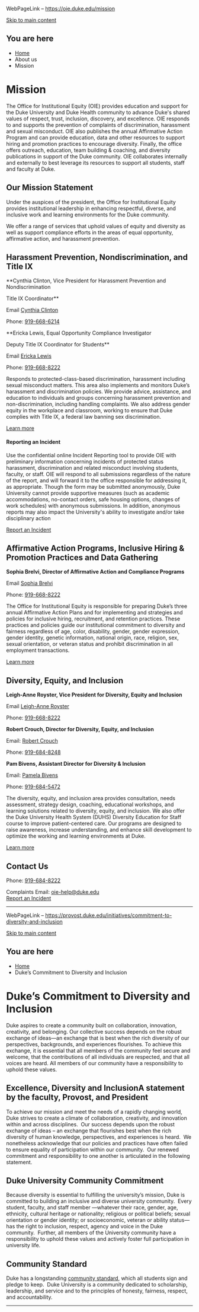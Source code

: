 WebPageLink – https://oie.duke.edu/mission 

 
[Skip to main content](#main-content)



 




 
You are here
------------

* [Home](/)
* About us
* Mission

 

 








 Mission
=======


 

The Office for Institutional Equity (OIE) provides education and support for the Duke University and Duke Health community to advance Duke's shared values of respect, trust, inclusion, discovery, and excellence. OIE responds to and supports the prevention of complaints of discrimination, harassment and sexual misconduct. OIE also publishes the annual Affirmative Action Program and can provide education, data and other resources to support hiring and promotion practices to encourage diversity. Finally, the office offers outreach, education, team building & coaching, and diversity publications in support of the Duke community. OIE collaborates internally and externally to best leverage its resources to support all students, staff and faculty at Duke.


Our Mission Statement
---------------------


Under the auspices of the president, the Office for Institutional Equity provides institutional leadership in enhancing respectful, diverse, and inclusive work and learning environments for the Duke community.


We offer a range of services that uphold values of equity and diversity as well as support compliance efforts in the areas of equal opportunity, affirmative action, and harassment prevention.







Harassment Prevention, Nondiscrimination, and Title IX
------------------------------------------------------


**Cynthia Clinton, Vice President for Harassment Prevention and Nondiscrimination  

Title IX Coordinator**


Email [Cynthia Clinton](mailto:cynthia.clinton@duke.edu)  

Phone: [919-668-6214](tel:+1-919-668-6214)


**Ericka Lewis, Equal Opportunity Compliance Investigator  

Deputy Title IX Coordinator for Students**


Email [Ericka Lewis](mailto:ericka.lewis@duke.edu)  

Phone: [919-668-8222](tel:+1-919-668-8222)


Responds to protected-class-based discrimination, harassment including sexual misconduct matters. This area also implements and monitors Duke’s harassment and discrimination policies. We provide advice, assistance, and education to individuals and groups concerning harassment prevention and non-discrimination, including handling complaints. We also address gender equity in the workplace and classroom, working to ensure that Duke complies with Title IX, a federal law banning sex discrimination.


[Learn more](https://oie.duke.edu/complaints-and-concerns "Complaints & Concerns")


#### Reporting an Incident


Use the confidential online Incident Reporting tool to provide OIE with preliminary information concerning incidents of protected status harassment, discrimination and related misconduct involving students, faculty, or staff. OIE will respond to all submissions regardless of the nature of the report, and will forward it to the office responsible for addressing it, as appropriate. Though the form may be submitted anonymously, Duke University cannot provide supportive measures (such as academic accommodations, no-contact orders, safe housing options, changes of work schedules) with anonymous submissions. In addition, anonymous reports may also impact the University's ability to investigate and/or take disciplinary action


[Report an Incident](https://duke.qualtrics.com/jfe/form/SV_8phpNwgGLhweGpf)


Affirmative Action Programs, Inclusive Hiring & Promotion Practices and Data Gathering
--------------------------------------------------------------------------------------


**Sophia Brelvi, Director of Affirmative Action and Compliance Programs**


Email [Sophia Brelvi](mailto:sophia.brelvi@duke.edu)  

Phone: [919-668-8222](tel:+1-919-668-8222)


The Office for Institutional Equity is responsible for preparing Duke’s three annual Affirmative Action Plans and for implementing and strategies and policies for inclusive hiring, recruitment, and retention practices. These practices and policies guide our institutional commitment to diversity and fairness regardless of age, color, disability, gender, gender expression, gender identity, genetic information, national origin, race, religion, sex, sexual orientation, or veteran status and prohibit discrimination in all employment transactions.


[Learn more](https://oie.duke.edu/affirmative-action-programs-inclusive-hiring-promotion-practices-and-data-gathering "Affirmative Action Programs, Inclusive Hiring & Promotion Practices and Data Gathering")


Diversity, Equity, and Inclusion
--------------------------------


**Leigh-Anne Royster, Vice President for Diversity, Equity and Inclusion**


Email [Leigh-Anne Royster](mailto:leighanne.royster@duke.edu)  

Phone: [919-668-8222](tel:+1-919-668-8222)


**Robert Crouch, Director for Diversity, Equity, and Inclusion**


Email: [Robert Crouch](mailto:robert.crouch@duke.edu)  

Phone: [919-684-8248](tel:+1-919-684-8248)


**Pam Bivens, Assistant Director for Diversity & Inclusion**


Email: [Pamela Bivens](mailto:pamela.bivens@duke.edu)  

Phone: [919-684-5472](tel:+1-919-684-5472)


The diversity, equity, and inclusion area provides consultation, needs assessment, strategy design, coaching, educational workshops, and learning solutions related to diversity, equity, and inclusion. We also offer the Duke University Health System (DUHS) Diversity Education for Staff course to improve patient-centered care. Our programs are designed to raise awareness, increase understanding, and enhance skill development to optimize the working and learning environments at Duke.


[Learn more](https://oie.duke.edu/diversity-equity-and-inclusion "DEI")

 

Contact Us
----------


Phone: [919-684-8222](tel:1-919-684-8222)  

Complaints Email: [oie-help@duke.edu](mailto:oie-help@duke.edu)  
[Report an Incident](https://duke.qualtrics.com/jfe/form/SV_8phpNwgGLhweGpf)

 













 
** **

WebPageLink – https://provost.duke.edu/initiatives/commitment-to-diversity-and-inclusion 

 
[Skip to main content](#main-content)



 




 
You are here
------------

* [Home](/)
* Duke’s Commitment to Diversity and Inclusion

 

 


 Duke’s Commitment to Diversity and Inclusion
============================================


 



Duke aspires to create a community built on collaboration, innovation, creativity, and belonging. Our collective success depends on the robust exchange of ideas—an exchange that is best when the rich diversity of our perspectives, backgrounds, and experiences flourishes. To achieve this exchange, it is essential that all members of the community feel secure and welcome, that the contributions of all individuals are respected, and that all voices are heard. All members of our community have a responsibility to uphold these values.


Excellence, Diversity and InclusionA statement by the faculty, Provost, and President
-------------------------------------------------------------------------------------


To achieve our mission and meet the needs of a rapidly changing world, Duke strives to create a climate of collaboration, creativity, and innovation within and across disciplines.  Our success depends upon the robust exchange of ideas – an exchange that flourishes best when the rich diversity of human knowledge, perspectives, and experiences is heard.  We nonetheless acknowledge that our policies and practices have often failed to ensure equality of participation within our community.  Our renewed commitment and responsibility to one another is articulated in the following statement.


Duke University Community Commitment
------------------------------------


Because diversity is essential to fulfilling the university’s mission, Duke is committed to building an inclusive and diverse university community.  Every student, faculty, and staff member —whatever their race, gender, age, ethnicity, cultural heritage or nationality; religious or political beliefs; sexual orientation or gender identity; or socioeconomic, veteran or ability status—has the right to inclusion, respect, agency and voice in the Duke community.  Further, all members of the University community have a responsibility to uphold these values and actively foster full participation in university life.


Community Standard
------------------


Duke has a longstanding [community standard](https://studentaffairs.duke.edu/conduct/about-us/duke-community-standard), which all students sign and pledge to keep.  Duke University is a community dedicated to scholarship, leadership, and service and to the principles of honesty, fairness, respect, and accountability.


 








 
** **

